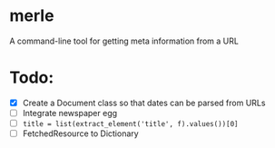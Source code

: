 # merle
A command-line tool for getting meta information from a URL


# Todo:

- [x] Create a Document class so that dates can be parsed from URLs
- [ ] Integrate newspaper egg
-  [ ] `title = list(extract_element('title', f).values())[0]`
- [ ] FetchedResource to Dictionary
